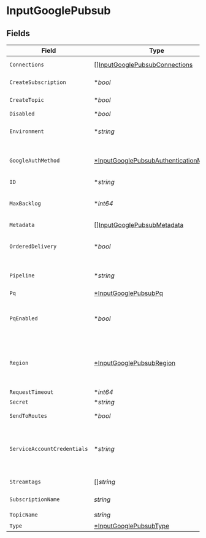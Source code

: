 # InputGooglePubsub


## Fields

| Field                                                                                                                                                                                                                                                                                                             | Type                                                                                                                                                                                                                                                                                                              | Required                                                                                                                                                                                                                                                                                                          | Description                                                                                                                                                                                                                                                                                                       |
| ----------------------------------------------------------------------------------------------------------------------------------------------------------------------------------------------------------------------------------------------------------------------------------------------------------------- | ----------------------------------------------------------------------------------------------------------------------------------------------------------------------------------------------------------------------------------------------------------------------------------------------------------------- | ----------------------------------------------------------------------------------------------------------------------------------------------------------------------------------------------------------------------------------------------------------------------------------------------------------------- | ----------------------------------------------------------------------------------------------------------------------------------------------------------------------------------------------------------------------------------------------------------------------------------------------------------------- |
| `Connections`                                                                                                                                                                                                                                                                                                     | [][InputGooglePubsubConnections](../../models/shared/inputgooglepubsubconnections.md)                                                                                                                                                                                                                             | :heavy_minus_sign:                                                                                                                                                                                                                                                                                                | Direct connections to Destinations, optionally via a Pipeline or a Pack.                                                                                                                                                                                                                                          |
| `CreateSubscription`                                                                                                                                                                                                                                                                                              | **bool*                                                                                                                                                                                                                                                                                                           | :heavy_minus_sign:                                                                                                                                                                                                                                                                                                | If enabled, create subscription if it does not exist                                                                                                                                                                                                                                                              |
| `CreateTopic`                                                                                                                                                                                                                                                                                                     | **bool*                                                                                                                                                                                                                                                                                                           | :heavy_minus_sign:                                                                                                                                                                                                                                                                                                | If enabled, create topic if it does not exist                                                                                                                                                                                                                                                                     |
| `Disabled`                                                                                                                                                                                                                                                                                                        | **bool*                                                                                                                                                                                                                                                                                                           | :heavy_minus_sign:                                                                                                                                                                                                                                                                                                | Enable/disable this input                                                                                                                                                                                                                                                                                         |
| `Environment`                                                                                                                                                                                                                                                                                                     | **string*                                                                                                                                                                                                                                                                                                         | :heavy_minus_sign:                                                                                                                                                                                                                                                                                                | Optionally, enable this config only on a specified Git branch. If empty, will be enabled everywhere.                                                                                                                                                                                                              |
| `GoogleAuthMethod`                                                                                                                                                                                                                                                                                                | [*InputGooglePubsubAuthenticationMethod](../../models/shared/inputgooglepubsubauthenticationmethod.md)                                                                                                                                                                                                            | :heavy_minus_sign:                                                                                                                                                                                                                                                                                                | Google authentication method. Choose Auto to use environment variables PUBSUB_PROJECT and PUBSUB_CREDENTIALS..                                                                                                                                                                                                    |
| `ID`                                                                                                                                                                                                                                                                                                              | **string*                                                                                                                                                                                                                                                                                                         | :heavy_minus_sign:                                                                                                                                                                                                                                                                                                | Unique ID for this input                                                                                                                                                                                                                                                                                          |
| `MaxBacklog`                                                                                                                                                                                                                                                                                                      | **int64*                                                                                                                                                                                                                                                                                                          | :heavy_minus_sign:                                                                                                                                                                                                                                                                                                | If Destination exerts backpressure, this setting limits how many inbound events Stream will queue for processing before it stops retrieving events.                                                                                                                                                               |
| `Metadata`                                                                                                                                                                                                                                                                                                        | [][InputGooglePubsubMetadata](../../models/shared/inputgooglepubsubmetadata.md)                                                                                                                                                                                                                                   | :heavy_minus_sign:                                                                                                                                                                                                                                                                                                | Fields to add to events from this input.                                                                                                                                                                                                                                                                          |
| `OrderedDelivery`                                                                                                                                                                                                                                                                                                 | **bool*                                                                                                                                                                                                                                                                                                           | :heavy_minus_sign:                                                                                                                                                                                                                                                                                                | If enabled, receive events in the order they were added to the queue. For this to work correctly, the process sending events must have ordering enabled.                                                                                                                                                          |
| `Pipeline`                                                                                                                                                                                                                                                                                                        | **string*                                                                                                                                                                                                                                                                                                         | :heavy_minus_sign:                                                                                                                                                                                                                                                                                                | Pipeline to process data from this Source before sending it through the Routes.                                                                                                                                                                                                                                   |
| `Pq`                                                                                                                                                                                                                                                                                                              | [*InputGooglePubsubPq](../../models/shared/inputgooglepubsubpq.md)                                                                                                                                                                                                                                                | :heavy_minus_sign:                                                                                                                                                                                                                                                                                                | N/A                                                                                                                                                                                                                                                                                                               |
| `PqEnabled`                                                                                                                                                                                                                                                                                                       | **bool*                                                                                                                                                                                                                                                                                                           | :heavy_minus_sign:                                                                                                                                                                                                                                                                                                | For details on Persistent Queues, see: [https://docs.cribl.io/stream/persistent-queues](https://docs.cribl.io/stream/persistent-queues)                                                                                                                                                                           |
| `Region`                                                                                                                                                                                                                                                                                                          | [*InputGooglePubsubRegion](../../models/shared/inputgooglepubsubregion.md)                                                                                                                                                                                                                                        | :heavy_minus_sign:                                                                                                                                                                                                                                                                                                | Region to retrieve messages from. Select 'default' to allow Google to auto-select the nearest region. When using ordered delivery, the selected region must be allowed by message storage policy.                                                                                                                 |
| `RequestTimeout`                                                                                                                                                                                                                                                                                                  | **int64*                                                                                                                                                                                                                                                                                                          | :heavy_minus_sign:                                                                                                                                                                                                                                                                                                | Pull request timeout, in milliseconds.                                                                                                                                                                                                                                                                            |
| `Secret`                                                                                                                                                                                                                                                                                                          | **string*                                                                                                                                                                                                                                                                                                         | :heavy_minus_sign:                                                                                                                                                                                                                                                                                                | Select (or create) a stored text secret                                                                                                                                                                                                                                                                           |
| `SendToRoutes`                                                                                                                                                                                                                                                                                                    | **bool*                                                                                                                                                                                                                                                                                                           | :heavy_minus_sign:                                                                                                                                                                                                                                                                                                | Select whether to send data to Routes, or directly to Destinations.                                                                                                                                                                                                                                               |
| `ServiceAccountCredentials`                                                                                                                                                                                                                                                                                       | **string*                                                                                                                                                                                                                                                                                                         | :heavy_minus_sign:                                                                                                                                                                                                                                                                                                | Contents of service account credentials (JSON keys) file downloaded from Google Cloud. To upload a file, click the upload button at this field's upper right. As an alternative, you can use environment variables (see [here](https://googleapis.dev/ruby/google-cloud-pubsub/latest/file.AUTHENTICATION.html)). |
| `Streamtags`                                                                                                                                                                                                                                                                                                      | []*string*                                                                                                                                                                                                                                                                                                        | :heavy_minus_sign:                                                                                                                                                                                                                                                                                                | Add tags for filtering and grouping in @{product}.                                                                                                                                                                                                                                                                |
| `SubscriptionName`                                                                                                                                                                                                                                                                                                | *string*                                                                                                                                                                                                                                                                                                          | :heavy_check_mark:                                                                                                                                                                                                                                                                                                | ID of the subscription to use when receiving events.                                                                                                                                                                                                                                                              |
| `TopicName`                                                                                                                                                                                                                                                                                                       | *string*                                                                                                                                                                                                                                                                                                          | :heavy_check_mark:                                                                                                                                                                                                                                                                                                | ID of the topic to receive events from.                                                                                                                                                                                                                                                                           |
| `Type`                                                                                                                                                                                                                                                                                                            | [*InputGooglePubsubType](../../models/shared/inputgooglepubsubtype.md)                                                                                                                                                                                                                                            | :heavy_minus_sign:                                                                                                                                                                                                                                                                                                | N/A                                                                                                                                                                                                                                                                                                               |
